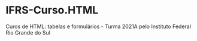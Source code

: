 # IFRS-Curso.HTML
Curos de HTML: tabelas e formulários - Turma 2021A pelo Instituto Federal Rio Grande do Sul
